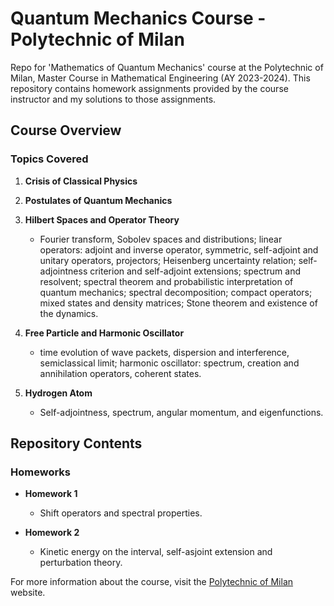 # Quantum Mechanics Course - Polytechnic of Milan

Repo for 'Mathematics of Quantum Mechanics' course at the Polytechnic of Milan, Master Course in Mathematical Engineering (AY 2023-2024). This repository contains homework assignments provided by the course instructor and my solutions to those assignments.

## Course Overview

### Topics Covered
1. **Crisis of Classical Physics**

2. **Postulates of Quantum Mechanics**

3. **Hilbert Spaces and Operator Theory**
   - Fourier transform, Sobolev spaces and distributions; linear operators: adjoint and inverse operator, symmetric, self-adjoint and unitary operators, projectors; Heisenberg uncertainty relation; self-adjointness criterion and self-adjoint extensions; spectrum and resolvent; spectral theorem and probabilistic interpretation of quantum mechanics; spectral decomposition; compact operators; mixed states and density matrices; Stone theorem and existence of the dynamics.

4. **Free Particle and Harmonic Oscillator**
   - time evolution of wave packets, dispersion and interference, semiclassical limit; harmonic oscillator: spectrum, creation and annihilation operators, coherent states.

5. **Hydrogen Atom**
   - Self-adjointness, spectrum, angular momentum, and eigenfunctions.

## Repository Contents

### Homeworks
- **Homework 1**
  - Shift operators and spectral properties.

- **Homework 2**
  - Kinetic energy on the interval, self-asjoint extension and perturbation theory.

For more information about the course, visit the [Polytechnic of Milan]([[https://www.polimi.it/](https://www4.ceda.polimi.it/manifesti/manifesti/controller/ManifestoPublic.do?EVN_DETTAGLIO_RIGA_MANIFESTO=EVENTO&c_insegn=057889&aa=2023&k_cf=225&k_corso_la=487&ac_ins=0&k_indir=MCS&lang=EN&tipoCorso=ALL_TIPO_CORSO&semestre=2&idGruppo=4748&idRiga=296891&codDescr=057889)](https://www11.ceda.polimi.it/schedaincarico/schedaincarico/controller/scheda_pubblica/SchedaPublic.do?&evn_default=evento&c_classe=811722&polij_device_category=DESKTOP&__pj0=0&__pj1=2a1dffc8fd0c6a064b25d0a4b67717cf)) website.


